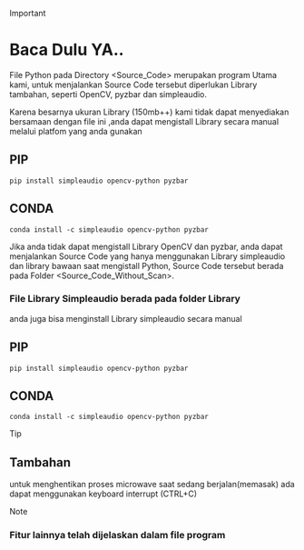 >[!IMPORTANT]
># Baca Dulu YA..
File Python pada Directory <Source_Code> merupakan program Utama kami, untuk menjalankan Source Code tersebut diperlukan Library tambahan, seperti OpenCV, pyzbar dan simpleaudio.

Karena besarnya ukuran Library (150mb++) kami tidak dapat menyediakan bersamaan dengan file ini ,anda dapat mengistall Library secara manual melalui platfom yang anda gunakan
## PIP
 
	pip install simpleaudio opencv-python pyzbar 
## CONDA
	conda install -c simpleaudio opencv-python pyzbar
		
Jika anda tidak dapat mengistall Library OpenCV dan pyzbar, anda dapat menjalankan Source Code yang hanya menggunakan Library simpleaudio dan library bawaan saat mengistall Python, Source Code tersebut berada pada Folder <Source_Code_Without_Scan>.
 
### File Library Simpleaudio berada pada folder Library
anda juga bisa menginstall Library simpleaudio secara manual
## PIP
	pip install simpleaudio opencv-python pyzbar 
## CONDA
	conda install -c simpleaudio opencv-python pyzbar
> [!TIP]
>## Tambahan
untuk menghentikan proses microwave saat sedang berjalan(memasak) ada dapat menggunakan keyboard interrupt (CTRL+C)
> [!NOTE]
>### Fitur lainnya telah dijelaskan dalam file program
